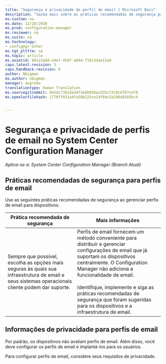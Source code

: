 ```yaml
---
title: "Segurança e privacidade do perfil de email | Microsoft Docs"
description: "Saiba mais sobre as práticas recomendadas de segurança para gerenciar perfis de email para dispositivos no System Center Configuration Manager."
ms.custom: na
ms.date: 12/28/2016
ms.prod: configuration-manager
ms.reviewer: na
ms.suite: na
ms.technology:
- configmgr-other
ms.tgt_pltfrm: na
ms.topic: article
ms.assetid: 601e3a8d-e9e7-456f-a844-f19c3dae12a9
caps.latest.revision: 3
caps.handback.revision: 0
author: Nbigman
ms.author: nbigman
manager: angrobe
translationtype: Human Translation
ms.sourcegitcommit: 8a5dc7361da34f3e6b926acd35c72c0c0767ce70
ms.openlocfilehash: 17707f931a4fa58b225ce14f04c2a19648585bc4


---
```

# <a name="security-and-privacy-for-email-profiles-in-system-center-configuration-manager"></a>Segurança e privacidade de perfis de email no System Center Configuration Manager

*Aplica-se a: System Center Configuration Manager (Branch Atual)*

## <a name="security-best-practices-for-email-profiles"></a>Práticas recomendadas de segurança para perfis de email  
 Use as seguintes práticas recomendadas de segurança ao gerenciar perfis de email para dispositivos.  

|Prática recomendada de segurança|Mais informações|  
|----------------------------|----------------------|  
|Sempre que possível, escolha as opções mais seguras às quais sua infraestrutura de email e seus sistemas operacionais cliente podem dar suporte.|Perfis de email fornecem um método conveniente para distribuir e gerenciar configurações de email que já suportam os dispositivos centralmente. O Configuration Manager não adiciona a funcionalidade de email.<br /><br /> Identifique, implemente e siga as práticas recomendadas de segurança que foram sugeridas para os dispositivos e a infraestrutura de email.|  

## <a name="privacy-information-for-email-profiles"></a>Informações de privacidade para perfis de email  
 Por padrão, os dispositivos não avaliam perfis de email. Além disso, você deve configurar os perfis de email e implantá-los para os usuários.  

 Para configurar perfis de email, considere seus requisitos de privacidade.  



<!--HONumber=Dec16_HO5-->


